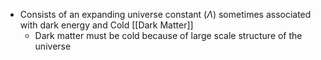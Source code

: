  - Consists of an expanding universe constant ($\Lambda$) sometimes associated with dark energy and Cold [[Dark Matter]]
	 - Dark matter must be cold because of large scale structure of the universe